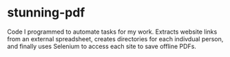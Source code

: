 ﻿# stunning-pdf

Code I programmed to automate tasks for my work.
Extracts website links from an external spreadsheet, creates directories for each indivdual person, and finally uses Selenium to access each site to save offline PDFs.
